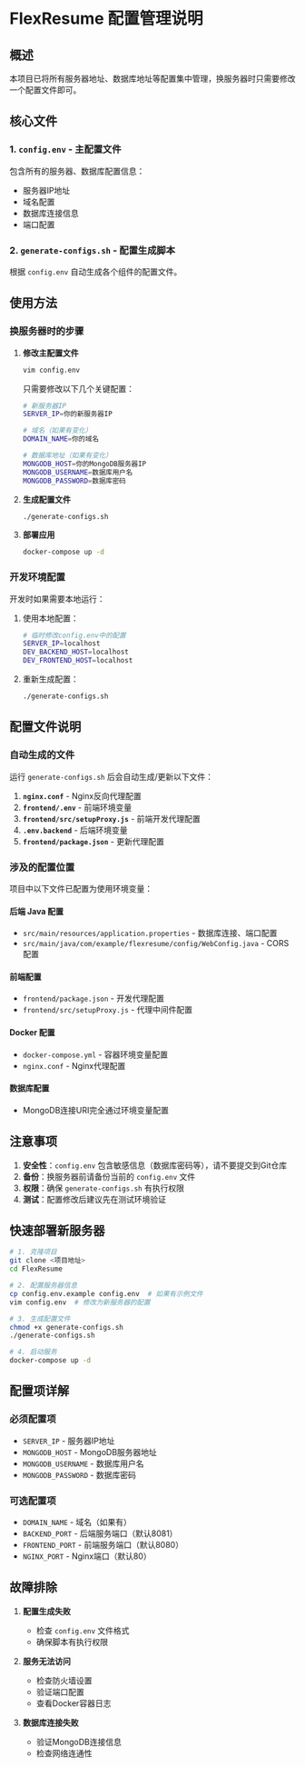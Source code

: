 # FlexResume 配置管理说明

## 概述

本项目已将所有服务器地址、数据库地址等配置集中管理，换服务器时只需要修改一个配置文件即可。

## 核心文件

### 1. `config.env` - 主配置文件
包含所有的服务器、数据库配置信息：
- 服务器IP地址
- 域名配置
- 数据库连接信息
- 端口配置

### 2. `generate-configs.sh` - 配置生成脚本
根据 `config.env` 自动生成各个组件的配置文件。

## 使用方法

### 换服务器时的步骤

1. **修改主配置文件**
   ```bash
   vim config.env
   ```
   只需要修改以下几个关键配置：
   ```bash
   # 新服务器IP
   SERVER_IP=你的新服务器IP
   
   # 域名（如果有变化）
   DOMAIN_NAME=你的域名
   
   # 数据库地址（如果有变化）
   MONGODB_HOST=你的MongoDB服务器IP
   MONGODB_USERNAME=数据库用户名
   MONGODB_PASSWORD=数据库密码
   ```

2. **生成配置文件**
   ```bash
   ./generate-configs.sh
   ```

3. **部署应用**
   ```bash
   docker-compose up -d
   ```

### 开发环境配置

开发时如果需要本地运行：

1. 使用本地配置：
   ```bash
   # 临时修改config.env中的配置
   SERVER_IP=localhost
   DEV_BACKEND_HOST=localhost
   DEV_FRONTEND_HOST=localhost
   ```

2. 重新生成配置：
   ```bash
   ./generate-configs.sh
   ```

## 配置文件说明

### 自动生成的文件

运行 `generate-configs.sh` 后会自动生成/更新以下文件：

1. **`nginx.conf`** - Nginx反向代理配置
2. **`frontend/.env`** - 前端环境变量
3. **`frontend/src/setupProxy.js`** - 前端开发代理配置
4. **`.env.backend`** - 后端环境变量
5. **`frontend/package.json`** - 更新代理配置

### 涉及的配置位置

项目中以下文件已配置为使用环境变量：

#### 后端 Java 配置
- `src/main/resources/application.properties` - 数据库连接、端口配置
- `src/main/java/com/example/flexresume/config/WebConfig.java` - CORS配置

#### 前端配置
- `frontend/package.json` - 开发代理配置
- `frontend/src/setupProxy.js` - 代理中间件配置

#### Docker 配置
- `docker-compose.yml` - 容器环境变量配置
- `nginx.conf` - Nginx代理配置

#### 数据库配置
- MongoDB连接URI完全通过环境变量配置

## 注意事项

1. **安全性**：`config.env` 包含敏感信息（数据库密码等），请不要提交到Git仓库
2. **备份**：换服务器前请备份当前的 `config.env` 文件
3. **权限**：确保 `generate-configs.sh` 有执行权限
4. **测试**：配置修改后建议先在测试环境验证

## 快速部署新服务器

```bash
# 1. 克隆项目
git clone <项目地址>
cd FlexResume

# 2. 配置服务器信息
cp config.env.example config.env  # 如果有示例文件
vim config.env  # 修改为新服务器的配置

# 3. 生成配置文件
chmod +x generate-configs.sh
./generate-configs.sh

# 4. 启动服务
docker-compose up -d
```

## 配置项详解

### 必须配置项
- `SERVER_IP` - 服务器IP地址
- `MONGODB_HOST` - MongoDB服务器地址
- `MONGODB_USERNAME` - 数据库用户名
- `MONGODB_PASSWORD` - 数据库密码

### 可选配置项
- `DOMAIN_NAME` - 域名（如果有）
- `BACKEND_PORT` - 后端服务端口（默认8081）
- `FRONTEND_PORT` - 前端服务端口（默认8080）
- `NGINX_PORT` - Nginx端口（默认80）

## 故障排除

1. **配置生成失败**
   - 检查 `config.env` 文件格式
   - 确保脚本有执行权限

2. **服务无法访问**
   - 检查防火墙设置
   - 验证端口配置
   - 查看Docker容器日志

3. **数据库连接失败**
   - 验证MongoDB连接信息
   - 检查网络连通性 